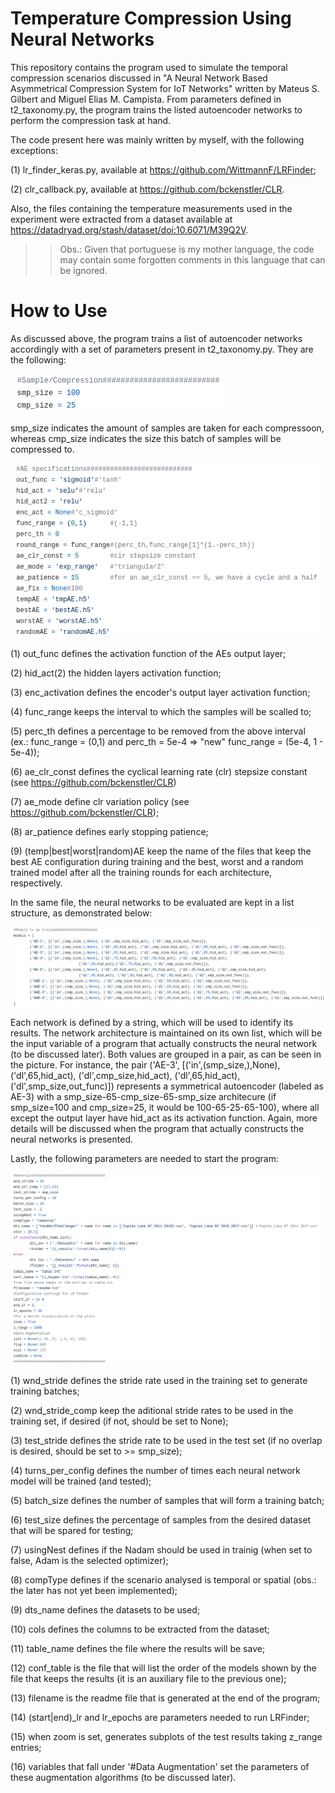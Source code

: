 # Temperature Compression Using Neural Networks
This repository contains the program used to simulate the temporal compression scenarios discussed in "A Neural Network Based Asymmetrical Compression System for IoT Networks" written by Mateus S. Gilbert and Miguel Elias M. Campista. From parameters defined in t2_taxonomy.py, the program trains the listed autoencoder networks to perform the compression task at hand.

The code present here was mainly written by myself, with the following exceptions:

  (1) lr_finder_keras.py, available at https://github.com/WittmannF/LRFinder;
  
  (2) clr_callback.py, available at https://github.com/bckenstler/CLR.

Also, the files containing the temperature measurements used in the experiment were extracted from a dataset available at https://datadryad.org/stash/dataset/doi:10.6071/M39Q2V.

>> Obs.: Given that portuguese is my mother language, the code may contain some forgotten comments in this language that can be ignored.

# How to Use
As discussed above, the program trains a list of autoencoder networks accordingly with a set of parameters present in t2_taxonomy.py. They are the following:

![test image size](https://github.com/MateusGilbert/nn_temp_compression/blob/main/pics/dim_def.png)

smp_size indicates the amount of samples are taken for each compressoon, whereas cmp_size indicates the size this batch of samples will be compressed to.

![test image size](https://github.com/MateusGilbert/nn_temp_compression/blob/main/pics/ae_spec.png)

(1) out_func defines the activation function of the AEs output layer;

(2) hid_act(2) the hidden layers activation function;

(3) enc_activation defines the encoder's output layer activation function;

(4) func_range keeps the interval to which the samples will be scalled to;

(5) perc_th defines a percentage to be removed from the above interval (ex.: func_range = (0,1) and perc_th = 5e-4 ⇒ "new" func_range = (5e-4, 1 - 5e-4));

(6) ae_clr_const defines the cyclical learning rate (clr) stepsize constant (see https://github.com/bckenstler/CLR)

(7) ae_mode define clr variation policy (see https://github.com/bckenstler/CLR);

(8) ar_patience defines early stopping patience;

(9) (temp|best|worst|random)AE keep the name of the files that keep the best AE configuration during training and the best, worst and a random trained model after all the training rounds for each architecture, respectively.

In the same file, the neural networks to be evaluated are kept in a list structure, as demonstrated below:

![test image size](https://github.com/MateusGilbert/nn_temp_compression/blob/main/pics/ae_list.png)

Each network is defined by a string, which will be used to identify its results. The network architecture is maintained on its own list, which will be the input variable of a program that actually constructs the neural network (to be discussed later). Both values are grouped in a pair, as can be seen in the picture. For instance, the pair ('AE-3', [('in',(smp_size,),None), ('dl',65,hid_act), ('dl',cmp_size,hid_act), ('dl',65,hid_act), ('dl',smp_size,out_func)]) represents a symmetrical autoencoder (labeled as AE-3) with a smp_size-65-cmp_size-65-smp_size architecure (if smp_size=100 and cmp_size=25, it would be 100-65-25-65-100), where all except the output layer have hid_act as its activation function. Again, more details will be discussed when the program that actually constructs the neural networks is presented.

Lastly, the following parameters are needed to start the program:

![test image size](https://github.com/MateusGilbert/nn_temp_compression/blob/main/pics/gen_par.png)

(1) wnd_stride defines the stride rate used in the training set to generate training batches;

(2) wnd_stride_comp keep the aditional stride rates to be used in the training set, if desired (if not, should be set to None);

(3) test_stride defines the stride rate to be used in the test set (if no overlap is desired, should be set to >= smp_size);

(4) turns_per_config defines the number of times each neural network model will be trained (and tested);

(5) batch_size defines the number of samples that will form a training batch;

(6) test_size defines the percentage of samples from the desired dataset that will be spared for testing;

(7) usingNest defines if the Nadam should be used in trainig (when set to false, Adam is the selected optimizer);

(8) compType defines if the scenario analysed is temporal or spatial (obs.: the later has not yet been implemented);

(9) dts_name defines the datasets to be used;

(10) cols defines the columns to be extracted from the dataset;

(11) table_name defines the file where the results will be save;

(12) conf_table is the file that will list the order of the models shown by the file that keeps the results (it is an auxiliary file to the previous one);

(13) filename is the readme file that is generated at the end of the program;

(14) (start|end)_lr and lr_epochs are parameters needed to run LRFinder;

(15) when zoom is set, generates subplots of the test results taking z_range entries;

(16) variables that fall under '#Data Augmentation' set the parameters of these augmentation algorithms (to be discussed later).
